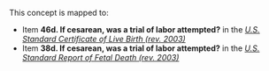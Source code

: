 This concept is mapped to:
* Item **46d. If cesarean, was a trial of labor attempted?** in the *[U.S. Standard Certificate of Live Birth (rev. 2003)](https://www.cdc.gov/nchs/data/dvs/birth11-03final-ACC.pdf)*
* Item **38d. If cesarean, was a trial of labor attempted?** in the *[U.S. Standard Report of Fetal Death (rev. 2003)](https://www.cdc.gov/nchs/data/dvs/FDEATH11-03finalACC.pdf)*